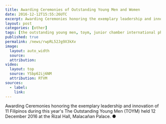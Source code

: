 ```yaml
---
title: Awarding Ceremonies of Outstanding Young Men and Women
date: 2016-12-12T15:55:26UTC
excerpt: Awarding Ceremonies honoring the exemplary leadership and innovation of 11 Filipinos during this year's The Outstanding Young Men (TOYM) held 12 December 2016 at the Rizal Hall, Malacañan Palace.
layout: post
categories: [other]
tags: [the outstanding young men, toym, junior chamber international philippines, jcip]
published: true
permalink: /news/rwpRL52Jg9X3kXv
image:
  layout: auto_width
  source: 
  attribution: 
video:
  layout: top
  source: YSbp62ij6NM
  attribution: RTVM
sources:
  - label:
    link:
---
```


Awarding Ceremonies honoring the exemplary leadership and innovation of 11 Filipinos during this year's The Outstanding Young Men (TOYM) held 12 December 2016 at the Rizal Hall, Malacañan Palace.
&#x25cf;
